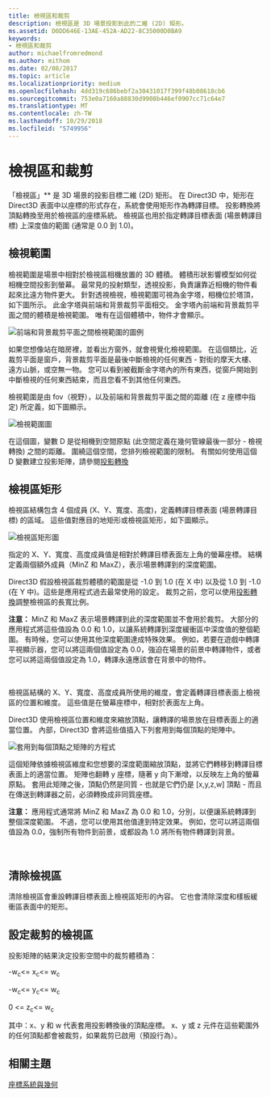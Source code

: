 ```yaml
---
title: 檢視區和裁剪
description: 檢視區是 3D 場景投影到此的二維 (2D) 矩形。
ms.assetid: D0DD646E-13AE-452A-AD22-8C35000D0BA9
keywords:
- 檢視區和裁剪
author: michaelfromredmond
ms.author: mithom
ms.date: 02/08/2017
ms.topic: article
ms.localizationpriority: medium
ms.openlocfilehash: 4dd319c686bebf2a30431017f399f48b08618cb6
ms.sourcegitcommit: 753e0a7160a88830d9908b446ef0907cc71c64e7
ms.translationtype: MT
ms.contentlocale: zh-TW
ms.lasthandoff: 10/29/2018
ms.locfileid: "5749956"
---
```

# <a name="viewports-and-clipping"></a>檢視區和裁剪


「檢視區」** 是 3D 場景的投影目標二維 (2D) 矩形。 在 Direct3D 中，矩形在 Direct3D 表面中以座標的形式存在，系統會使用矩形作為轉譯目標。 投影轉換將頂點轉換至用於檢視區的座標系統。 檢視區也用於指定轉譯目標表面 (場景轉譯目標) 上深度值的範圍 (通常是 0.0 到 1.0)。

## <a name="span-idtheviewingfrustumspanspan-idtheviewingfrustumspanspan-idtheviewingfrustumspanthe-viewing-frustum"></a><span id="The_Viewing_Frustum"></span><span id="the_viewing_frustum"></span><span id="THE_VIEWING_FRUSTUM"></span>檢視範圍


檢視範圍是場景中相對於檢視區相機放置的 3D 體積。 體積形狀影響模型如何從相機空間投影到螢幕。 最常見的投射類型，透視投影，負責讓靠近相機的物件看起來比遠方物件更大。 針對透視檢視，檢視範圍可視為金字塔，相機位於塔頂，如下圖所示。 此金字塔與前端和背景裁剪平面相交。 金字塔內前端和背景裁剪平面之間的體積是檢視範圍。 唯有在這個體積中，物件才會顯示。

![前端和背景裁剪平面之間檢視範圍的圖例](images/frustum.png)

如果您想像站在暗房裡，並看出方窗外，就會視覺化檢視範圍。 在這個類比，近裁剪平面是窗戶，背景裁剪平面是最後中斷檢視的任何東西 - 對街的摩天大樓、遠方山脈，或空無一物。 您可以看到被截斷金字塔內的所有東西，從窗戶開始到中斷檢視的任何東西結束，而且您看不到其他任何東西。

檢視範圍是由 fov（視野），以及前端和背景裁剪平面之間的距離 (在 z 座標中指定) 所定義，如下圖顯示。

![檢視範圍圖](images/fovdiag.png)

在這個圖，變數 D 是從相機到空間原點 (此空間定義在幾何管線最後一部分 - 檢視轉換) 之間的距離。 圍繞這個空間，您排列檢視範圍的限制。 有關如何使用這個 D 變數建立投影矩陣，請參閱[投影轉換](projection-transform.md)

## <a name="span-idviewportrectanglespanspan-idviewportrectanglespanspan-idviewportrectanglespanviewport-rectangle"></a><span id="Viewport_Rectangle"></span><span id="viewport_rectangle"></span><span id="VIEWPORT_RECTANGLE"></span>檢視區矩形


檢視區結構包含 4 個成員 (X、Y、寬度、高度)，定義轉譯目標表面 (場景轉譯目標) 的區域。 這些值對應目的地矩形或檢視區矩形，如下圖顯示。

![檢視區矩形圖](images/destrect.png)

指定的 X、Y、寬度、高度成員值是相對於轉譯目標表面左上角的螢幕座標。 結構定義兩個額外成員（MinZ 和 MaxZ），表示場景轉譯到的深度範圍。

Direct3D 假設檢視區裁剪體積的範圍是從 -1.0 到 1.0 (在 X 中) 以及從 1.0 到 -1.0 (在 Y 中)。這些是應用程式過去最常使用的設定。 裁剪之前，您可以使用[投影轉換](projection-transform.md)調整檢視區的長寬比例。

**注意：**  MinZ 和 MaxZ 表示場景轉譯到此的深度範圍並不會用於裁剪。 大部分的應用程式將這些值設為 0.0 和 1.0，以讓系統轉譯到深度緩衝區中深度值的整個範圍。 有時候，您可以使用其他深度範圍達成特殊效果。 例如，若要在遊戲中轉譯平視顯示器，您可以將這兩個值設定為 0.0，強迫在場景的前景中轉譯物件，或者您可以將這兩個值設定為 1.0，轉譯永遠應該會在背景中的物件。

 

檢視區結構的 X、Y、寬度、高度成員所使用的維度，會定義轉譯目標表面上檢視區的位置和維度。 這些值是在螢幕座標中，相對於表面左上角。

Direct3D 使用檢視區位置和維度來縮放頂點，讓轉譯的場景放在目標表面上的適當位置。 內部，Direct3D 會將這些值插入下列套用到每個頂點的矩陣中。

![套用到每個頂點之矩陣的方程式](images/vpscale.png)

這個矩陣依據檢視區維度和您想要的深度範圍縮放頂點，並將它們轉移到轉譯目標表面上的適當位置。 矩陣也翻轉 y 座標，隨著 y 向下漸增，以反映左上角的螢幕原點。 套用此矩陣之後，頂點仍然是同質 - 也就是它們仍是 \[x,y,z,w\] 頂點 - 而且在傳送到轉譯器之前，必須轉換成非同質座標。

**注意：** 應用程式通常將 MinZ 和 MaxZ 為 0.0 和 1.0，分別，以便讓系統轉譯到整個深度範圍。 不過，您可以使用其他值達到特定效果。 例如，您可以將這兩個值設為 0.0，強制所有物件到前景，或都設為 1.0 將所有物件轉譯到背景。

 

## <a name="span-idclearingaviewportspanspan-idclearingaviewportspanspan-idclearingaviewportspanclearing-a-viewport"></a><span id="Clearing_a_Viewport"></span><span id="clearing_a_viewport"></span><span id="CLEARING_A_VIEWPORT"></span>清除檢視區


清除檢視區會重設轉譯目標表面上檢視區矩形的內容。 它也會清除深度和樣板緩衝區表面中的矩形。

## <a name="span-idsetuptheviewportforclippingspanspan-idsetuptheviewportforclippingspanspan-idsetuptheviewportforclippingspanset-up-the-viewport-for-clipping"></a><span id="Set_Up_the_Viewport_for_Clipping"></span><span id="set_up_the_viewport_for_clipping"></span><span id="SET_UP_THE_VIEWPORT_FOR_CLIPPING"></span>設定裁剪的檢視區


投影矩陣的結果決定投影空間中的裁剪體積為：

-w<sub>c</sub>&lt;= x<sub>c</sub>&lt;= w<sub>c</sub>

-w<sub>c</sub>&lt;= y<sub>c</sub>&lt;= w<sub>c</sub>

0 &lt;= z<sub>c</sub>&lt;= w<sub>c</sub>

其中：x、y 和 w 代表套用投影轉換後的頂點座標。 x、y 或 z 元件在這些範圍外的任何頂點都會被裁剪，如果裁剪已啟用（預設行為）。

## <a name="span-idrelated-topicsspanrelated-topics"></a><span id="related-topics"></span>相關主題


[座標系統與幾何](coordinate-systems-and-geometry.md)

 

 




